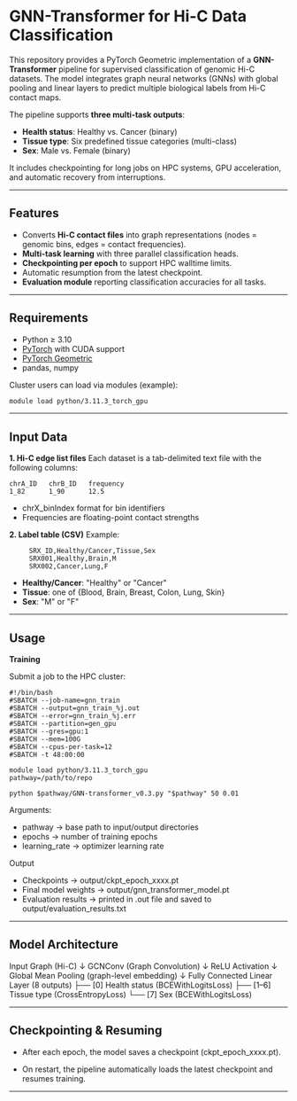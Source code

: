 # GNN-Transformer for Hi-C Data Classification

This repository provides a PyTorch Geometric implementation of a **GNN-Transformer** pipeline for supervised classification of genomic Hi-C datasets. The model integrates graph neural networks (GNNs) with global pooling and linear layers to predict multiple biological labels from Hi-C contact maps.

The pipeline supports **three multi-task outputs**:
- **Health status**: Healthy vs. Cancer (binary)
- **Tissue type**: Six predefined tissue categories (multi-class)
- **Sex**: Male vs. Female (binary)

It includes checkpointing for long jobs on HPC systems, GPU acceleration, and automatic recovery from interruptions.

---

## Features
- Converts **Hi-C contact files** into graph representations (nodes = genomic bins, edges = contact frequencies).
- **Multi-task learning** with three parallel classification heads.
- **Checkpointing per epoch** to support HPC walltime limits.
- Automatic resumption from the latest checkpoint.
- **Evaluation module** reporting classification accuracies for all tasks.

---

## Requirements
- Python ≥ 3.10  
- [PyTorch](https://pytorch.org/) with CUDA support  
- [PyTorch Geometric](https://pytorch-geometric.readthedocs.io/)  
- pandas, numpy  

Cluster users can load via modules (example):  
```bash
module load python/3.11.3_torch_gpu
```

---

## Input Data
**1. Hi-C edge list files**
Each dataset is a tab-delimited text file with the following columns:

```
chrA_ID   chrB_ID   frequency
1_82      1_90      12.5
```

- chrX_binIndex format for bin identifiers
- Frequencies are floating-point contact strengths

**2. Label table (CSV)**
     Example:

```
     SRX_ID,Healthy/Cancer,Tissue,Sex
     SRX001,Healthy,Brain,M
     SRX002,Cancer,Lung,F
```
- **Healthy/Cancer**: "Healthy" or "Cancer"
- **Tissue**: one of {Blood, Brain, Breast, Colon, Lung, Skin}
- **Sex**: "M" or "F"

---
## Usage
**Training**

Submit a job to the HPC cluster:
```
#!/bin/bash
#SBATCH --job-name=gnn_train
#SBATCH --output=gnn_train_%j.out
#SBATCH --error=gnn_train_%j.err
#SBATCH --partition=gen_gpu
#SBATCH --gres=gpu:1
#SBATCH --mem=100G
#SBATCH --cpus-per-task=12
#SBATCH -t 48:00:00

module load python/3.11.3_torch_gpu
pathway=/path/to/repo

python $pathway/GNN-transformer_v0.3.py "$pathway" 50 0.01
```

Arguments:

- pathway → base path to input/output directories
- epochs → number of training epochs
- learning_rate → optimizer learning rate

Output
- Checkpoints → output/ckpt_epoch_xxxx.pt
- Final model weights → output/gnn_transformer_model.pt
- Evaluation results → printed in .out file and saved to output/evaluation_results.txt


---
## Model Architecture

Input Graph (Hi-C)
   ↓
GCNConv (Graph Convolution)
   ↓
ReLU Activation
   ↓
Global Mean Pooling (graph-level embedding)
   ↓
Fully Connected Linear Layer (8 outputs)
   ├── [0] Health status (BCEWithLogitsLoss)
   ├── [1–6] Tissue type (CrossEntropyLoss)
   └── [7] Sex (BCEWithLogitsLoss)

---

## Checkpointing & Resuming

- After each epoch, the model saves a checkpoint (ckpt_epoch_xxxx.pt).

- On restart, the pipeline automatically loads the latest checkpoint and resumes training.
---
